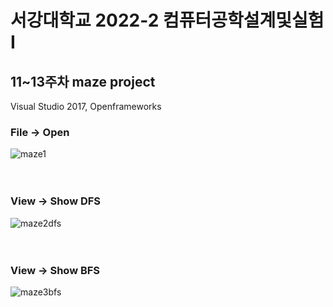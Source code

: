 # 서강대학교 2022-2 컴퓨터공학설계및실험I<br/>
## 11~13주차 maze project<br/>
Visual Studio 2017, Openframeworks<br/>

### File → Open
![maze1](https://user-images.githubusercontent.com/107031994/220855343-e94b9a54-400b-4ea7-b5d2-57e4a19b4a8e.png)<br/><br/><br/>

### View → Show DFS
![maze2dfs](https://user-images.githubusercontent.com/107031994/220855261-2698857c-65e3-4140-a774-03c770d3d858.png)<br/><br/><br/>

### View → Show BFS
![maze3bfs](https://user-images.githubusercontent.com/107031994/220855198-e372403a-b02c-4193-bccf-8e68cfd57404.png)<br/><br/><br/>



